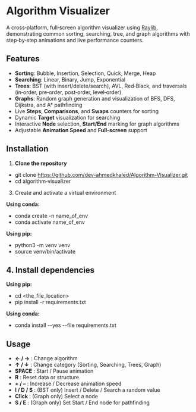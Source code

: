 # Algorithm Visualizer

A cross‑platform, full‑screen algorithm visualizer using [Raylib](https://www.raylib.com/), demonstrating common sorting, searching, tree, and graph algorithms with step‑by‑step animations and live performance counters.

## Features

- **Sorting**: Bubble, Insertion, Selection, Quick, Merge, Heap
- **Searching**: Linear, Binary, Jump, Exponential
- **Trees**: BST (with insert/delete/search), AVL, Red‑Black, and traversals (in‑order, pre‑order, post‑order, level‑order)
- **Graphs**: Random graph generation and visualization of BFS, DFS, Dijkstra, and A* pathfinding
- Live **Steps**, **Comparisons**, and **Swaps** counters for sorting
- Dynamic **Target** visualization for searching
- Interactive **Node** selection, **Start/End** marking for graph algorithms
- Adjustable **Animation Speed** and **Full‑screen** support

## Installation

1. **Clone the repository**
- git clone https://github.com/dev-ahmedkhaled/Algorithm-Visualizer.git
- cd algorithm‑visualizer
   
3. Create and activate a virtual environment

**Using conda:**

- conda create -n name_of_env
- conda activate name_of_env


**Using pip:**


- python3 -m venv venv
- source venv/bin/activate


## 4. Install dependencies

**Using pip:**

- cd <the_file_location>
- pip install -r requirements.txt



**Using conda:**

- conda install --yes --file requirements.txt


## Usage
- **← / →** : Change algorithm  
- **↑ / ↓** : Change category (Sorting, Searching, Trees, Graph)  
- **SPACE**   : Start / Pause animation  
- **R**       : Reset data or structure  
- **+ / –**   : Increase / Decrease animation speed  
- **I / D / S** : (BST only) Insert / Delete / Search a random value  
- **Click**   : (Graph only) Select a node  
- **S / E**   : (Graph only) Set Start / End node for pathfinding 
